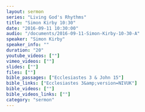 ```yaml
---
layout: sermon
series: "Living God's Rhythms"
title: "Simon Kirby 10:30"
date: "2016-09-11 10:30:00"
audio: "/documents/2016-09-11-Simon-Kirby-10-30-A"
speaker: "Simon Kirby"
speaker_info: ""
duration: "20"
youtube_videos: [""]
vimeo_videos: [""]
slides: [""]
files: [""]
bible_passages: ["Ecclesiastes 3 & John 15"]
bible_links: ["Ecclesiastes 3&amp;version=NIVUK"]
bible_videos: [""]
bible_videos_links: [""]
category: "sermon"
---
```

